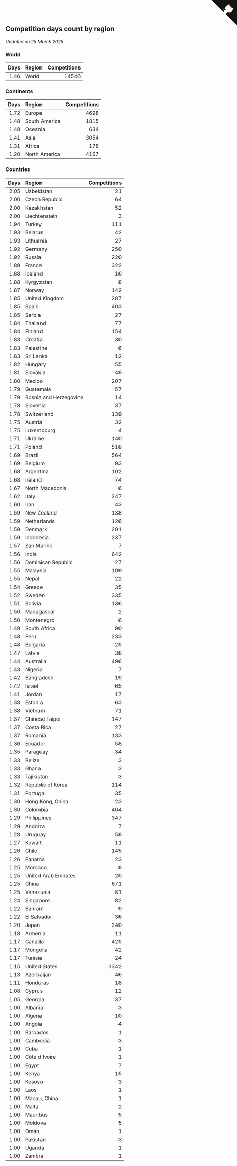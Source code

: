 ## Competition days count by region

*Updated on 25 March 2025*


### World

| Days | Region | Competitions |
| ---: | :--- | ---: |
| 1.46 | World | 14546 |

### Continents

| Days | Region | Competitions |
| ---: | :--- | ---: |
| 1.72 | Europe | 4698 |
| 1.48 | South America | 1815 |
| 1.48 | Oceania | 634 |
| 1.41 | Asia | 3054 |
| 1.31 | Africa | 178 |
| 1.20 | North America | 4167 |

### Countries

| Days | Region | Competitions |
| ---: | :--- | ---: |
| 2.05 | Uzbekistan | 21 |
| 2.00 | Czech Republic | 64 |
| 2.00 | Kazakhstan | 52 |
| 2.00 | Liechtenstein | 3 |
| 1.94 | Turkey | 111 |
| 1.93 | Belarus | 42 |
| 1.93 | Lithuania | 27 |
| 1.92 | Germany | 250 |
| 1.92 | Russia | 220 |
| 1.89 | France | 322 |
| 1.88 | Iceland | 16 |
| 1.88 | Kyrgyzstan | 8 |
| 1.87 | Norway | 142 |
| 1.85 | United Kingdom | 287 |
| 1.85 | Spain | 403 |
| 1.85 | Serbia | 27 |
| 1.84 | Thailand | 77 |
| 1.84 | Finland | 154 |
| 1.83 | Croatia | 30 |
| 1.83 | Palestine | 6 |
| 1.83 | Sri Lanka | 12 |
| 1.82 | Hungary | 55 |
| 1.81 | Slovakia | 48 |
| 1.80 | Mexico | 207 |
| 1.79 | Guatemala | 57 |
| 1.79 | Bosnia and Herzegovina | 14 |
| 1.78 | Slovenia | 37 |
| 1.78 | Switzerland | 139 |
| 1.75 | Austria | 32 |
| 1.75 | Luxembourg | 4 |
| 1.71 | Ukraine | 140 |
| 1.71 | Poland | 516 |
| 1.69 | Brazil | 564 |
| 1.69 | Belgium | 93 |
| 1.68 | Argentina | 102 |
| 1.68 | Ireland | 74 |
| 1.67 | North Macedonia | 6 |
| 1.62 | Italy | 247 |
| 1.60 | Iran | 43 |
| 1.59 | New Zealand | 138 |
| 1.59 | Netherlands | 126 |
| 1.59 | Denmark | 201 |
| 1.59 | Indonesia | 237 |
| 1.57 | San Marino | 7 |
| 1.56 | India | 642 |
| 1.56 | Dominican Republic | 27 |
| 1.55 | Malaysia | 109 |
| 1.55 | Nepal | 22 |
| 1.54 | Greece | 35 |
| 1.52 | Sweden | 335 |
| 1.51 | Bolivia | 136 |
| 1.50 | Madagascar | 2 |
| 1.50 | Montenegro | 6 |
| 1.49 | South Africa | 90 |
| 1.48 | Peru | 233 |
| 1.48 | Bulgaria | 25 |
| 1.47 | Latvia | 38 |
| 1.44 | Australia | 496 |
| 1.43 | Nigeria | 7 |
| 1.42 | Bangladesh | 19 |
| 1.42 | Israel | 65 |
| 1.41 | Jordan | 17 |
| 1.38 | Estonia | 63 |
| 1.38 | Vietnam | 71 |
| 1.37 | Chinese Taipei | 147 |
| 1.37 | Costa Rica | 27 |
| 1.37 | Romania | 133 |
| 1.36 | Ecuador | 58 |
| 1.35 | Paraguay | 34 |
| 1.33 | Belize | 3 |
| 1.33 | Ghana | 3 |
| 1.33 | Tajikistan | 3 |
| 1.32 | Republic of Korea | 114 |
| 1.31 | Portugal | 35 |
| 1.30 | Hong Kong, China | 23 |
| 1.30 | Colombia | 404 |
| 1.29 | Philippines | 347 |
| 1.29 | Andorra | 7 |
| 1.28 | Uruguay | 58 |
| 1.27 | Kuwait | 11 |
| 1.26 | Chile | 145 |
| 1.26 | Panama | 23 |
| 1.25 | Morocco | 8 |
| 1.25 | United Arab Emirates | 20 |
| 1.25 | China | 671 |
| 1.25 | Venezuela | 81 |
| 1.24 | Singapore | 82 |
| 1.22 | Bahrain | 9 |
| 1.22 | El Salvador | 36 |
| 1.20 | Japan | 240 |
| 1.18 | Armenia | 11 |
| 1.17 | Canada | 425 |
| 1.17 | Mongolia | 42 |
| 1.17 | Tunisia | 24 |
| 1.15 | United States | 3342 |
| 1.13 | Azerbaijan | 46 |
| 1.11 | Honduras | 18 |
| 1.08 | Cyprus | 12 |
| 1.05 | Georgia | 37 |
| 1.00 | Albania | 3 |
| 1.00 | Algeria | 10 |
| 1.00 | Angola | 4 |
| 1.00 | Barbados | 1 |
| 1.00 | Cambodia | 3 |
| 1.00 | Cuba | 1 |
| 1.00 | Côte d'Ivoire | 1 |
| 1.00 | Egypt | 7 |
| 1.00 | Kenya | 15 |
| 1.00 | Kosovo | 3 |
| 1.00 | Laos | 1 |
| 1.00 | Macau, China | 1 |
| 1.00 | Malta | 2 |
| 1.00 | Mauritius | 5 |
| 1.00 | Moldova | 5 |
| 1.00 | Oman | 1 |
| 1.00 | Pakistan | 3 |
| 1.00 | Uganda | 1 |
| 1.00 | Zambia | 1 |


<a href="https://github.com/jonatanklosko/wca_statistics" class="github-corner" aria-label="View source on Github"><svg width="80" height="80" viewBox="0 0 250 250" style="fill:#151513; color:#fff; position: absolute; top: 0; border: 0; right: 0;" aria-hidden="true"><path d="M0,0 L115,115 L130,115 L142,142 L250,250 L250,0 Z"></path><path d="M128.3,109.0 C113.8,99.7 119.0,89.6 119.0,89.6 C122.0,82.7 120.5,78.6 120.5,78.6 C119.2,72.0 123.4,76.3 123.4,76.3 C127.3,80.9 125.5,87.3 125.5,87.3 C122.9,97.6 130.6,101.9 134.4,103.2" fill="currentColor" style="transform-origin: 130px 106px;" class="octo-arm"></path><path d="M115.0,115.0 C114.9,115.1 118.7,116.5 119.8,115.4 L133.7,101.6 C136.9,99.2 139.9,98.4 142.2,98.6 C133.8,88.0 127.5,74.4 143.8,58.0 C148.5,53.4 154.0,51.2 159.7,51.0 C160.3,49.4 163.2,43.6 171.4,40.1 C171.4,40.1 176.1,42.5 178.8,56.2 C183.1,58.6 187.2,61.8 190.9,65.4 C194.5,69.0 197.7,73.2 200.1,77.6 C213.8,80.2 216.3,84.9 216.3,84.9 C212.7,93.1 206.9,96.0 205.4,96.6 C205.1,102.4 203.0,107.8 198.3,112.5 C181.9,128.9 168.3,122.5 157.7,114.1 C157.9,116.9 156.7,120.9 152.7,124.9 L141.0,136.5 C139.8,137.7 141.6,141.9 141.8,141.8 Z" fill="currentColor" class="octo-body"></path></svg></a><style>.github-corner:hover .octo-arm{animation:octocat-wave 560ms ease-in-out}@keyframes octocat-wave{0%,100%{transform:rotate(0)}20%,60%{transform:rotate(-25deg)}40%,80%{transform:rotate(10deg)}}@media (max-width:500px){.github-corner:hover .octo-arm{animation:none}.github-corner .octo-arm{animation:octocat-wave 560ms ease-in-out}}</style>
